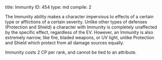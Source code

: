 title:          Immunity
ID:             454
type:           md
compile:        2


The Immunity ability makes a character impervious to effects of a certain type or afflictions of a certain severity. Unlike other types of defenses (Protection and Shield) a character with Immunity is completely unaffected by the specific effect, regardless of the EV. However, an Immunity is also extremely narrow, like fire, bladed weapons, or UV light, unlike Protection and Shield which protect from all damage sources equally.

Immunity costs 2 CP per rank, and cannot be tied to an attribute.